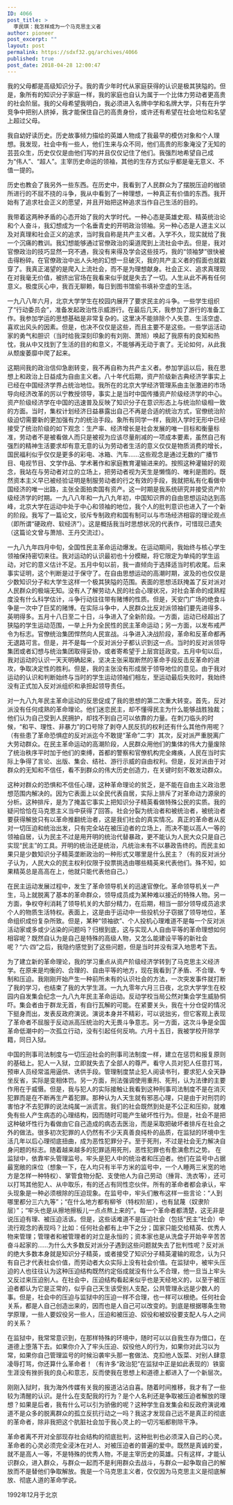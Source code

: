 ```yaml
---
ID: 4066
post_title: >
  李民琪：我怎样成为一个马克思主义者
author: pioneer
post_excerpt: ""
layout: post
permalink: https://sdxf32.gq/archives/4066
published: true
post_date: 2018-04-28 12:00:47
---
```

我的父母都是高级知识分子。我的青少年时代从家庭获得的认识是极其狭隘的。但是，象所有的知识分子家庭一样，我的家庭也自认为属于一个比体力劳动者更高贵的社会阶层。我的父母希望我明白，我必须进入名牌中学和名牌大学，只有在升学竞争中把别人挤掉，我才能保住自己的高贵身份，或许还有希望在社会地位和名望上超过父母。

我自幼好读历史。历史故事倾力描绘的英雄人物成了我最早的模仿对象和个人理想。我发现，社会中有一些人，他们生来与众不同，他们高贵的形象淹没了无知的芸芸众生，历史仅仅是由他们写的并且仅仅记住了他们。我强烈地希望自己成为“伟人”、“超人”。主宰历史命运的领袖，其他的生存方式似乎都是毫无意义、不值一提的。

历史也教会了我另外一些东西。在历史中，我看到了人民群众为了摆脱压迫的枷锁所进行的不屈不挠的斗争，我从中看到了一种理想，一种真正有价值的东西。我开始有了追求社会正义的愿望，并且开始把这种追求当作自己生活的目的。

我带着这两种矛盾的心态开始了我的大学时代。一种心态是英雄史观、精英统治论和个人奋斗，我幻想成为一个名垂青史的开明政治领袖。另一种心态是人道主义以及对真理和社会正义的追求，当时我自称是共产主义者。入学不久，现实就给了我一个沉痛的教训。我幻想能够通过官僚政治的渠道爬到上流社会中去。但是，我对官僚政治的技巧显然一窍不通，我没有来得及学会这些技巧，我的“领袖梦”很快被击得粉碎。在官僚政治中出人头地的幻想一旦破灭，我的共产主义者的假面也就戳穿了。我真正渴望的是爬入上流社会，而不是为理想献身。社会正义、追求真理现在对我毫无价值，被挤出官场在我看来似乎就是失去了一切。人生从此不再有任何意义。极度灰心中，我百无聊赖，每日到图书馆偷书填补空虚的生活。

一九八八年六月，北京大学学生在校园内展开了要求民主的斗争。一些学生组织了“行动委员会”，准备发起政治性示威游行。在最后几天，我参加了游行的准备工作。我参加学运的思想基础是非常复杂的。这里决不能排除个人失意、生活空虚、喜欢出风头的因素。但是，也决不仅仅是这些，而且主要不是这些。一些学运活动家的勇气和胆识（当时给我深刻印象的有刘刚、萧旭）唤起了我原有的良知和热忱，我从中又找到了生活的目的和意义，不能够再无动于衷了。无论如何，从此我从颓废萎靡中爬了起来。

这期间我的政治信仰急剧转变，我不再自称为共产主义者。参加学运以后，我在思想上和政治上日益成为自由主义者。八十年代后期，资产阶级新古典经济学事实上已经在中国经济学界占统治地位。我所在的北京大学经济管理系由主张激进的市场导向经济改革的厉以宁教授领导，事实上是当时中国传播资产阶级经济学的中心。资产阶级经济学在中国的迅速普及反映了知识分子在意识形态上与统治阶级相一致的方面。当时，集权计划经济日益暴露出自己不再是合适的统治方式，官僚统治阶级迫切需要新的更加强有力的统治手段。象所有同学一样，我刚入学时无形中已经接受了统治阶级的如下观念：生产率、经济增长是社会发展的唯一目标和衡量标准，劳动者不是被看做人而只是被视为应该尽量削减的一项成本要素，虽然自己有强烈的精神生活要求却有意无意的认为劳动者生活的意义仅仅是物质消费的增长，国民福利似乎仅仅是更多的彩电、冰箱、汽车......这些观念是通过无数的广播节目、电视节目、文学作品、学术著作和家庭教育灌输进来的。按照这种灌输好的观念，我站在与劳动者对立的立场上，把劳动者视为天生是懒惰的、唯利是图的。既然资本主义早已被经验证明是制服劳动者的行之有效的手段，我就把私有化看做中国经济的唯一出路，主张全面拍卖国有资产。这一时期是我系统研究并接受资产阶级经济学的时期。一九八八年和一九八九年初，中国知识界的自由思想运动达到高峰，北京大学在运动中处于中心和领袖的地位，我个人的批判意识也进入了一个新的阶段。我写了一篇论文，驳斥专制政府和国有制可以与市场经济相容的理论观点（即所谓“硬政府、软经济”）。这是概括我当时思想状况的代表作，可惜现已遗失（这篇论文曾与萧旭、王丹交流过）。

一九八九年四月中旬，全国性民主革命运动爆发。在运动期间，我始终与核心学生领袖保持密切来往。我对运动的认识最初也十分模糊，将它限定为单纯的学生运动，对它的意义估计不足。五月中旬以前，我一直倾向于选择适当时机收尾。后来事实证明，这个判断是过于保守了。在自由思想运动的高潮时期，波及的也仅仅是少数知识分子和大学生这样一个极其狭隘的范围。表面的思想活跃掩盖了反对派对人民群众的极端无知。没有人了解劳动人民的社会心理状况，对社会革命的成熟程度没有什么科学估计，斗争行动往往带有赌博的性质。但是，天安门广场的绝食斗争是一次中了巨奖的赌博。在实际斗争中，人民群众比反对派领袖们要先进得多、英明得多。五月十八日至二十日，斗争进入了全新阶段。一方面，运动已经超出了狭隘的学生运动范围，一举上升为全民性的民主革命运动；另一方面，以发布戒严令为标志。官僚统治集团悍然向人民宣战。斗争进入决战阶段，革命和反革命都再无退路可言。但是，并不是每一个反对派分子都认识到这一点。当时的反对派领导集团或者幻想与统治集团取得妥协，或者寄希望于上层宫廷政变。五月中旬以后，我对运动的认识一天天明确起来，坚决主张采取断然的革命手段反击反革命的进攻，争取决定性的胜利。但是，我的主张没有形成居于领导地位的意见。由于我对运动的认识和判断始终与当时的学生运动领袖们相左，至运动最后失败时，我始终没有正式加入反对派组织和承担起领导责任。

对一九八九年民主革命运动的反思促成了我的思想的第二次重大转变。首先，反对派没有任何成熟的革命理论。他们迷恋民主，却不懂得民主为什么能够战胜独裁；他们认为自己受到人民拥护，却找不到自己可以依靠的力量。在刺刀临头的时候，“和平、理性、非暴力”的口号除了剥夺人民反抗的权利还有什么其他作用呢？（有些患了革命恐惧症的反对派迄今不敢提“革命”二字）其次，反对派严重脱离广大劳动群众。在民主革命运动的高潮阶段，人民群众用他们的集体的伟大力量废除了统治秩序平时加于他们的束缚，首都的警察和官僚机构完全瘫痪，人民在当时实际上争得了言论、出版、集会、结社、游行示威的自由权利。但是，反对派由于对群众的无知和不信任，看不到群众的伟大历史创造力，在关键时刻不敢发动群众。

这种对群众的恐惧和不信任心理，这种革命理论的贫乏，是不能在自由主义政治思想范围内解决的。因为它表面上以全民代表自居，实际上排斥了对革命动力源泉的分析。这种排斥，是为了掩盖它事实上把知识分子精英看做特殊公民的实质。我的疑问恰恰在马克思主义当中获得了回答。社会分裂为统治者和被统治者，被统治者要获得解放只有以革命推翻统治者，这是我们社会的真实情况。真正的革命者从反对一切压迫和统治出发，只有完全站在被压迫者的立场上，而决不能以高人一等的领袖自居，认为民主不过是用开明的统治代替暴政，更不能认为人民大众只是自己实现“民主”的工具。开明的统治还是统治，凡统治未有不以暴政告终的。而民主如果只是少数知识分子精英垄断政治的一种形式又哪里是什么民主？（有的反对派分子认为，人民大众的民主权利仅限于投票挑选由哪些精英来代表他们。殊不知，如果精英总是高高在上，他就只能代表他自己。）

在民主运动发展过程中，发生了革命领导机关的迅速官僚化。革命领导机关一产生，马上就脱离了基本的革命群众，领导成员成为某种难以接近的特殊人物。另一方面，争权夺利消耗了领导机关的大部分精力，在后期，相当一部分领导成员追求个人的物质生活特权。表面上，这是由于运动中一些投机分子窃据了领导地位，革命组织成份复杂所致。但是，某种“领袖欲”、个人投机心理难道不是每一个反对派活动家或多或少沾染的问题吗？归根到底，这与实现人人自由平等的革命理想如何相容呢？既然自认为是自己是特殊的高级人物，又怎么能建设平等的新社会呢？“六·四”之后，我隐约感觉到了这些问题，但是当时并没有深入地思考下去。

为了建立新的革命理论，我的学习重点从资产阶级经济学转到了马克思主义经济学。在原来是均衡的、合理的、自由平等的地方，现在我看到了矛盾、不合理、专制和压迫。我刚刚开始产生一种前所未有的认识社会的方法，一次突发事件就打断了我的学习，也结束了我的大学生涯。一九九零年六月三日夜，北京大学学生在校园内自发集会纪念一九八九年民主革命运动。反动学校当局公然对集会学生威胁恫吓。集会者由于群龙无首，有自行瓦解的可能。在紧要关头，我在十分仓促的情况下挺身而出，发表反政府演说。演说本身并不精彩，可以说拙劣，但它客观上表现了革命者不屈服于反动派高压统治的大无畏斗争意志。另一方面，这次斗争是全国革命低潮中的一次孤立行动，没有引起任何反响。六月十五日，我被学校开除学籍，同日入狱。

中国的刑事司法制度与一切压迫社会的刑事司法制度一样，建立在惩罚和报复原则的基础上。犯人一入狱，立即就失去了全部人的尊严。看守人员对犯人任意打骂，预审人员经常滥用逼供、诱供手段。管理制度禁止犯人阅读书刊，要求犯人全天静坐反省，实际是变相体罚。另一方面，刑法强调使用重刑、死刑，认为法律的主要作用在于威慑。但是，我与犯人的实际接触让我看到这种刑事司法制度不是在消灭犯罪而是在不断再生产着犯罪。那种认为人天生就有邪恶心理，只是由于对刑罚的害怕才不去犯罪的说法纯属一派谎言。我们的社会既然到处是不公正和压抑，就难免有些人产生病态的心理结构，因而随时可能产生破坏性行为。但是，社会不是把这种破坏性行为看做由它自己造成的病态去医治，而是采取把破坏者排斥在社会之外的做法。很多初次犯罪的人仍然有不少天真善良纯朴的品质，在监狱的环境中生活几年以后心理彻底扭曲，成为恶性犯罪分子。至于死刑，不过是社会无力解决自身问题的标志。随着越来越多的犯罪适用死刑，恶性犯罪也有愈演愈烈之势。
在监狱中，依靠牢头管理监号。牢头是犯人中的统治者和压迫者。他们在监号中占据最宽敞的床位（想象一下，在人均只有半平方米的监号中，一个人睡两三米宽的地方是怎样一种特权）、掌管食物分配、支使他人为自己劳动（捶背、洗衣等），还可以打骂其他犯人、从中取乐，有的还占有同性恋伙伴。所有的革命者都会承认，牢头现象是一种必须根除的压迫现象。在监号中，牢头们散布这样一些言论：“人到哪里都分三六九等”；“在什么地方都有柳爷（特权阶层），也有鼠蔑（奴隶阶层）”；“牢头也是从擦地擦板儿一点点熬上来的”。每一个革命者都清楚，这无非是说压迫有理、被压迫活该。但是，这些话难道不是压迫社会（包括“民主”社会）中流行观念的表现吗？比如：任何社会都有上中下之分；国家只能交给精英、优秀人物来管理；管理者和被管理者的对立是永恒的；资本家也是从洗盘子开始辛辛苦苦奋斗起家的......为什么大多数反对派分子遇到这些问题就失去了批判性呢？反对派的绝大多数本身就是知识分子精英，或者接受了知识分子精英灌输的观念，认为只有自己才代表社会价值，而劳动者大众实际上没有社会价值。在监狱中，被牢头压迫的人也往往认为这种压迫结构既然约定俗成就没有什么不合理，他一旦当上牢头又反过来压迫别人。在社会中，压迫结构看起来似乎也是天经地义的，以至于被压迫者都认为它是正常的，似乎自己天生该受别人支配，公共管理永远是少数人的事。但是，社会中的压迫与监狱中的压迫一样不合理，也一样可以根绝。任何社会关系，都是人自己创造出来的，因而也是人自己可以改变的。到底是根据哪条生物学原理，一些人要奴役另一些人，压迫和被压迫、奴役和被奴役要支配人与人之间的关系？

在监狱中，我常常意识到，在那样特殊的环境中，随时可以以自我生存为借口，在道德上堕落下去。如果你介入了牢头压迫、奴役他人的行为，如果你对此习以为常，如果你自己管理监号的时候沿袭牢头那一套做法、克扣他人饭菜、对别人肆意凌辱打骂，你还算什么革命者！（有许多“政治犯”在监狱中正是如此表现的）铁窗生涯没有挫折我的良心和意志，反而使我在思想上和道德上都进入了一个新层次。

刚刚入狱时，我为海外传媒有关我的报道沾沾自喜。随着时间推移，我才有了一些较为清醒的认识。是什么在支配我的行为？是个人名利还是争取被压迫者解放的理想？如果是后者，我有什么可以引为骄傲的呢？这种学生自发集会和反政府演说难道不是众多的脱离群众的孤立反抗行动之一吗？我这才发现自己远不是真正的彻底的革命者，除非我把这个肮脏社会加于我心灵上的一切污垢都剔除干净。

革命者离不开对全部现存社会结构的彻底批判，这种批判也必须深入自己的心灵。革命者的心灵必须完全浸沐在对人、对被压迫者的普遍的爱中。既然是真诚的爱，就不是高人一等，不是特殊的优秀人物，不是主宰历史的英雄。只有这样，才能认识群众，进入群众，与群众一起而不是利用群众去战斗，与群众一起争取自己的解放而不是替他们争取解放。我是一个马克思主义者，仅仅因为马克思主义是彻底解放、彻底人道的革命学说。

1992年12月于北京